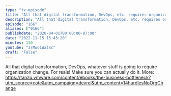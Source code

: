```yaml
---
type: "tv-episode"
title: "All that digital transformation, DevOps, etc. requires organization change (14/14) - Tanzu Talk"
description: "All that digital transformation, DevOps, etc. requires organization change (14/14) - Tanzu Talk"
episode: "166"
aliases: ["0166"]
publishdate: "2020-04-01T00:00:00-07:00"
date: "2022-11-15 15:43:20"
minutes: 120
youtube: "JrMwo1WalSc"
draft: "False"
---
```


All that digital transformation, DevOps, whatever stuff is going to require organization change. For reals! Make sure you can actually do it. More: https://tanzu.vmware.com/content/ebooks/the-business-bottleneck?utm_source=cote&utm_campaign=devrel&utm_content=14hurdlesNoOrgChange